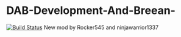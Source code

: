 # DAB-Development-And-Breean-
[![Build Status](http://99.186.17.41:8080/job/DAB-Development-And-Breean/badge/icon)](http://99.186.17.41:8080/job/DAB-Development-And-Breean/)
New mod by Rocker545 and ninjawarrior1337
